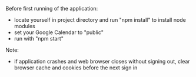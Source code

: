 Before first running of the application:

- locate yourself in project directory and run "npm install" to install node modules
- set your Google Calendar to "public"
- run with "npm start"

Note:

- if application crashes and web browser closes without signing out, clear browser cache and cookies before the next sign in